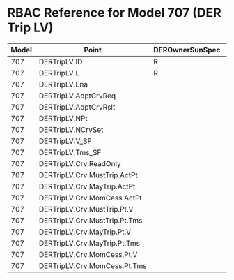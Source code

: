 # RBAC Reference for Model 707 (DER Trip LV)

| Model | Point | DEROwnerSunSpec | DERInstallerSunSpec | DERVendorSunSpec | ServiceProviderSunSpec | GridOperatorSunSpec |
|-------|-------|------------------|---------------------|------------------|------------------------|---------------------|
| 707 | DERTripLV.ID | R | R | R | R | R |
| 707 | DERTripLV.L | R | R | R | R | R |
| 707 | DERTripLV.Ena |  | RW |  |  | RW |
| 707 | DERTripLV.AdptCrvReq |  | RW |  |  | RW |
| 707 | DERTripLV.AdptCrvRslt |  | R |  |  | R |
| 707 | DERTripLV.NPt |  | R |  |  | R |
| 707 | DERTripLV.NCrvSet |  | R |  |  | R |
| 707 | DERTripLV.V_SF |  | R |  |  | R |
| 707 | DERTripLV.Tms_SF |  | R |  |  | R |
| 707 | DERTripLV.Crv.ReadOnly |  | R |  |  | R |
| 707 | DERTripLV.Crv.MustTrip.ActPt |  | RW |  |  | RW |
| 707 | DERTripLV.Crv.MayTrip.ActPt |  | RW |  |  | RW |
| 707 | DERTripLV.Crv.MomCess.ActPt |  | RW |  |  | RW |
| 707 | DERTripLV.Crv.MustTrip.Pt.V |  | RW |  |  | RW |
| 707 | DERTripLV.Crv.MustTrip.Pt.Tms |  | RW |  |  | RW |
| 707 | DERTripLV.Crv.MayTrip.Pt.V |  | RW |  |  | RW |
| 707 | DERTripLV.Crv.MayTrip.Pt.Tms |  | RW |  |  | RW |
| 707 | DERTripLV.Crv.MomCess.Pt.V |  | RW |  |  | RW |
| 707 | DERTripLV.Crv.MomCess.Pt.Tms |  | RW |  |  | RW |
